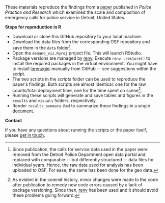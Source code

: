 These materials reproduce the findings from a [paper](https://www.tandfonline.com/doi/full/10.1080/15614263.2022.2102494#.YtmYstBTq3I.twitter) published in _Police Practice and Research_ which examined the scale and composition of emergency calls for police service in Detroit, United States.

**Steps for reproduction in R**

- Download or clone this GitHub repository to your local machine.
- Download the data files from the corresponding OSF repository and save them in the `data` folder[^1].
- Open the `demand_viz.Rproj` project file. This will launch RStudio.
- Package versions are managed by [renv](https://rstudio.github.io/renv/articles/renv.html). Execute `renv::restore()` to install the required packages in the virtual environment. You might have to install [lorenzgini](https://github.com/wsteenbeek/lorenzgini) manually from GitHub -- see suggestions within the script.
- The two scripts in the _scripts_ folder can be used to reproduce the paper's findings. Both scripts are almost identical: one for the raw counts/total deployment time, one for the time spent on scene[^2].
- Running these scripts will generate and save tables and figures in the `results` and `visuals` folders, respectively.
- Render `results_summary.Rmd` to summarize these findings in a single document. 

**Contact**

If you have any questions about running the scripts or the paper itself, please [get in touch](www.samlangton.info).

[^1]: Since publication, the calls for service data used in the paper were removed from the Detroit Police Department open data portal and replaced with comparable -- but differently structured -- data files for individual years. Hence, the raw data used for analysis has been uploaded to OSF. For ease, the same has been done for the geo data.

[^2]: As evident in the commit history, minor changes were made to the code after publication to remedy new code errors caused by a lack of package versioning. Since then, [renv](https://rstudio.github.io/renv/articles/renv.html) has been used and it should avoid these problems going forward.
